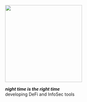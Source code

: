 <img width="250" src="https://gist.githubusercontent.com/kasperxv/227814128470b10705746d84652cee7e/raw/2f77d05aea86b61ce25e6b5c16931bc845dcc2ed/chiquita_ghost.gif" />

**_night time is the right time_** <br>
developing DeFi and InfoSec tools

